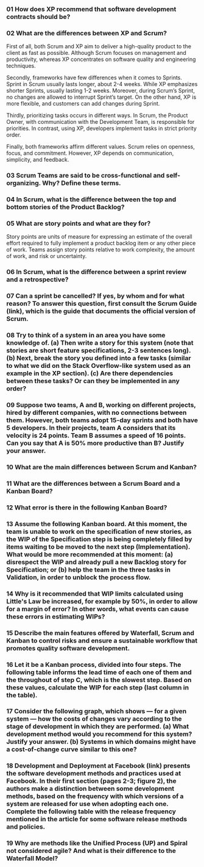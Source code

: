 ### 01 How does XP recommend that software development contracts should be?

### 02 What are the differences between XP and Scrum?
First of all, both Scrum and XP aim to deliver a high-quality product to the client as fast as possible. Although Scrum focuses on management and productivity, whereas XP concentrates on software quality and engineering techniques.

Secondly, frameworks have few differences when it comes to Sprints. Sprint in Scrum usually lasts longer, about 2-4 weeks. While XP emphasizes shorter Sprints, usually lasting 1-2 weeks. Moreover, during Scrum’s Sprint, no changes are allowed to interrupt Sprint’s target. On the other hand, XP is more flexible, and customers can add changes during Sprint.

Thirdly, prioritizing tasks occurs in different ways. In Scrum, the Product Owner, with communication with the Development Team, is responsible for priorities. In contrast, using XP, developers implement tasks in strict priority order.

Finally, both frameworks affirm different values. Scrum relies on openness, focus, and commitment. However, XP depends on communication, simplicity, and feedback.

### 03 Scrum Teams are said to be cross-functional and self-organizing. Why? Define these terms.

### 04 In Scrum, what is the difference between the top and bottom stories of the Product Backlog?

### 05 What are story points and what are they for?
Story points are units of measure for expressing an estimate of the overall effort required to fully implement a product backlog item or any other piece of work. Teams assign story points relative to work complexity, the amount of work, and risk or uncertainty.

### 06 In Scrum, what is the difference between a sprint review and a retrospective?

### 07 Can a sprint be cancelled? If yes, by whom and for what reason? To answer this question, first consult the Scrum Guide (link), which is the guide that documents the official version of Scrum.

### 08 Try to think of a system in an area you have some knowledge of. (a) Then write a story for this system (note that stories are short feature specifications, 2-3 sentences long). (b) Next, break the story you defined into a few tasks (similar to what we did on the Stack Overflow-like system used as an example in the XP section). (c) Are there dependencies between these tasks? Or can they be implemented in any order?

### 09 Suppose two teams, A and B, working on different projects, hired by different companies, with no connections between them. However, both teams adopt 15-day sprints and both have 5 developers. In their projects, team A considers that its velocity is 24 points. Team B assumes a speed of 16 points. Can you say that A is 50% more productive than B? Justify your answer.

### 10 What are the main differences between Scrum and Kanban?

### 11 What are the differences between a Scrum Board and a Kanban Board?

### 12 What error is there in the following Kanban Board?

### 13 Assume the following Kanban board. At this moment, the team is unable to work on the specification of new stories, as the WIP of the Specification step is being completely filled by items waiting to be moved to the next step (Implementation). What would be more recommended at this moment: (a) disrespect the WIP and already pull a new Backlog story for Specification; or (b) help the team in the three tasks in Validation, in order to unblock the process flow.

### 14 Why is it recommended that WIP limits calculated using Little's Law be increased, for example by 50%, in order to allow for a margin of error? In other words, what events can cause these errors in estimating WIPs?

### 15 Describe the main features offered by Waterfall, Scrum and Kanban to control risks and ensure a sustainable workflow that promotes quality software development.

### 16 Let it be a Kanban process, divided into four steps. The following table informs the lead time of each one of them and the throughout of step C, which is the slowest step. Based on these values, calculate the WIP for each step (last column in the table).

### 17 Consider the following graph, which shows — for a given system — how the costs of changes vary according to the stage of development in which they are performed. (a) What development method would you recommend for this system? Justify your answer. (b) Systems in which domains might have a cost-of-change curve similar to this one?

### 18 Development and Deployment at Facebook (link) presents the software development methods and practices used at Facebook. In their first section (pages 2-3; figure 2), the authors make a distinction between some development methods, based on the frequency with which versions of a system are released for use when adopting each one. Complete the following table with the release frequency mentioned in the article for some software release methods and policies.

### 19 Why are methods like the Unified Process (UP) and Spiral not considered agile? And what is their difference to the Waterfall Model?
